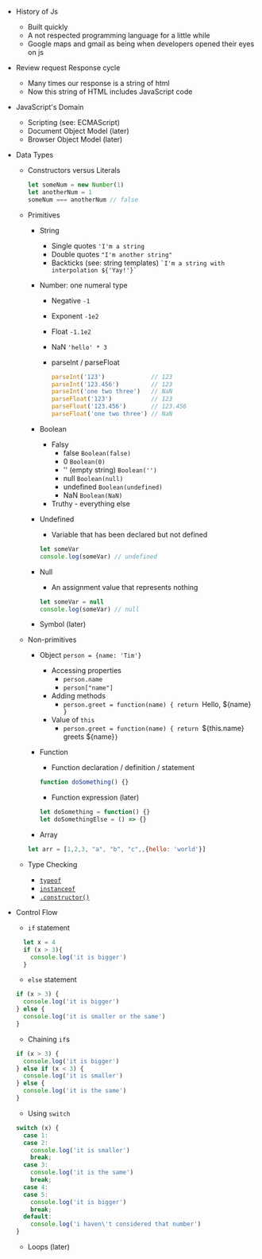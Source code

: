 * History of Js
  * Built quickly
  * A not respected programming language for a little while
  * Google maps and gmail as being when developers opened their eyes on js

* Review request Response cycle
  * Many times our response is a string of html
  * Now this string of HTML includes JavaScript code

* JavaScript's Domain
  * Scripting             (see: ECMAScript)
  * Document Object Model (later)
  * Browser Object Model  (later)

* Data Types
  * Constructors versus Literals

    ```js
    let someNum = new Number(1)
    let anotherNum = 1
    someNum === anotherNum // false
    ```
  * Primitives
    * String
      * Single quotes
      `'I'm a string`
      * Double quotes
      `"I'm another string"`
      * Backticks   (see: string templates)
      `` `I'm a string with interpolation ${'Yay!'}` ``
    * Number: one numeral type
      * Negative `-1`
      * Exponent `-1e2`
      * Float `-1.1e2`
      * NaN `'hello' * 3`
      * parseInt / parseFloat

        ```js
        parseInt('123')             // 123
        parseInt('123.456')         // 123
        parseInt('one two three')   // NaN
        parseFloat('123')           // 123
        parseFloat('123.456')       // 123.456
        parseFloat('one two three') // NaN
        ```
    * Boolean
      * Falsy
        * false `Boolean(false)`
        * 0 `Boolean(0)`
        * '' (empty string) `Boolean('')`
        * null `Boolean(null)`
        * undefined `Boolean(undefined)`
        * NaN `Boolean(NaN)`
      * Truthy - everything else
    * Undefined
      * Variable that has been declared but not defined

      ```js
      let someVar
      console.log(someVar) // undefined
      ```
    * Null
      * An assignment value that represents nothing

      ```js
      let someVar = null
      console.log(someVar) // null
      ```
    * Symbol (later)
  * Non-primitives
    * Object `person = {name: 'Tim'}`
      * Accessing properties
        * `person.name`
        * `person["name"]`
      * Adding methods
        * `person.greet = function(name) { return `Hello, ${name}` }`
      * Value of `this`
        * `person.greet = function(name) { return `${this.name} greets ${name}`}`
    * Function
      * Function declaration / definition / statement

      ```js
      function doSomething() {}
      ```
      * Function expression (later)

      ```js
      let doSomething = function() {}
      let doSomethingElse = () => {}
      ```
    * Array

    ```js
    let arr = [1,2,3, "a", "b", "c",,{hello: 'world'}]
    ```
  * Type Checking
    * [`typeof`](https://developer.mozilla.org/en-US/docs/Web/JavaScript/Reference/Operators/typeof)
    * [`instanceof`](https://developer.mozilla.org/en-US/docs/Web/JavaScript/Reference/Operators/instanceof)
    * [`.constructor()`](https://developer.mozilla.org/en-US/docs/Web/JavaScript/Reference/Global_Objects/Object/constructor)

* Control Flow
  * `if` statement

  ```js
    let x = 4
    if (x > 3){
      console.log('it is bigger')
    }
    ```
  * `else` statement

  ```js
  if (x > 3) {
    console.log('it is bigger')
  } else {
    console.log('it is smaller or the same')
  }

  ```
  * Chaining `if`s

  ```js
  if (x > 3) {
    console.log('it is bigger')
  } else if (x < 3) {
    console.log('it is smaller')
  } else {
    console.log('it is the same')
  }

  ```
  * Using `switch`

  ```js
  switch (x) {
    case 1:
    case 2:
      console.log('it is smaller')
      break;
    case 3:
      console.log('it is the same')
      break;
    case 4:
    case 5:
      console.log('it is bigger')
      break;
    default:
      console.log('i haven\'t considered that number')
  }
  ```
  * Loops (later)
